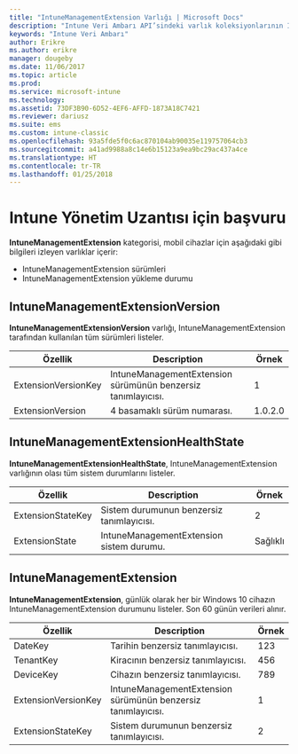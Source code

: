 ```yaml
---
title: "IntuneManagementExtension Varlığı | Microsoft Docs"
description: "Intune Veri Ambarı API’sindeki varlık koleksiyonlarının IntuneManagementExtension Varlığı kategorisi için başvuru konusu."
keywords: "Intune Veri Ambarı"
author: Erikre
ms.author: erikre
manager: dougeby
ms.date: 11/06/2017
ms.topic: article
ms.prod: 
ms.service: microsoft-intune
ms.technology: 
ms.assetid: 73DF3B90-6D52-4EF6-AFFD-1873A18C7421
ms.reviewer: dariusz
ms.suite: ems
ms.custom: intune-classic
ms.openlocfilehash: 93a5fde5f0c6ac870104ab90035e119757064cb3
ms.sourcegitcommit: a41ad9988a8c14e6b15123a9ea9bc29ac437a4ce
ms.translationtype: HT
ms.contentlocale: tr-TR
ms.lasthandoff: 01/25/2018
---
```

# <a name="reference-for-intune-management-extension"></a>Intune Yönetim Uzantısı için başvuru

**IntuneManagementExtension** kategorisi, mobil cihazlar için aşağıdaki gibi bilgileri izleyen varlıklar içerir:

  -  IntuneManagementExtension sürümleri
  -  IntuneManagementExtension yükleme durumu

## <a name="intunemanagementextensionversion"></a>IntuneManagementExtensionVersion

**IntuneManagementExtensionVersion** varlığı, IntuneManagementExtension tarafından kullanılan tüm sürümleri listeler.

| Özellik  | Description | Örnek |
|---------|------------|--------|
| ExtensionVersionKey |IntuneManagementExtension sürümünün benzersiz tanımlayıcısı. | 1 |
| ExtensionVersion |4 basamaklı sürüm numarası. |1.0.2.0 |

## <a name="intunemanagementextensionhealthstate"></a>IntuneManagementExtensionHealthState

**IntuneManagementExtensionHealthState**, IntuneManagementExtension varlığının olası tüm sistem durumlarını listeler.

| Özellik  | Description | Örnek |
|---------|------------|--------|
| ExtensionStateKey |Sistem durumunun benzersiz tanımlayıcısı. | 2 |
| ExtensionState |IntuneManagementExtension sistem durumu. | Sağlıklı |

## <a name="intunemanagementextension"></a>IntuneManagementExtension

**IntuneManagementExtension**, günlük olarak her bir Windows 10 cihazın IntuneManagementExtension durumunu listeler.
Son 60 günün verileri alınır. 

| Özellik  | Description | Örnek |
|---------|------------|--------|
| DateKey |Tarihin benzersiz tanımlayıcısı. | 123 |
| TenantKey |Kiracının benzersiz tanımlayıcısı. | 456 |
| DeviceKey |Cihazın benzersiz tanımlayıcısı. | 789 |
| ExtensionVersionKey |IntuneManagementExtension sürümünün benzersiz tanımlayıcısı. | 1 |
| ExtensionStateKey|Sistem durumunun benzersiz tanımlayıcısı. | 2 |